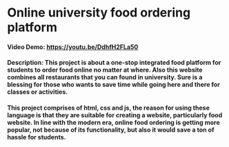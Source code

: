 # Online university food ordering platform
#### Video Demo:  <https://youtu.be/DdhfH2FLa50>
#### Description: This project is about a one-stop integrated food platform for students to order food online no matter at where. Also this website combines all restaurants that you can found in university. Sure is a blessing for those who wants to save time while going here and there for classes or activities. 
  
#### This project comprises of html, css and js, the reason for using these language is that they are suitable for creating a website, particularly food website. In line with the modern era, online food ordering is getting more popular, not because of its functionality, but also it would save a ton of hassle for students. 
